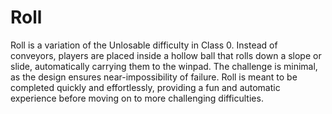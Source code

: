# Roll

Roll is a variation of the Unlosable difficulty in Class 0. Instead of conveyors, players are placed inside a hollow ball that rolls down a slope or slide, automatically carrying them to the winpad. The challenge is minimal, as the design ensures near-impossibility of failure. Roll is meant to be completed quickly and effortlessly, providing a fun and automatic experience before moving on to more challenging difficulties.
